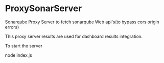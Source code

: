 # ProxySonarServer
Sonarqube Proxy Server to fetch sonarqube Web api's(to bypass cors origin errors)

This proxy server results are used for dashboard results integration.

To start the server

node index.js

